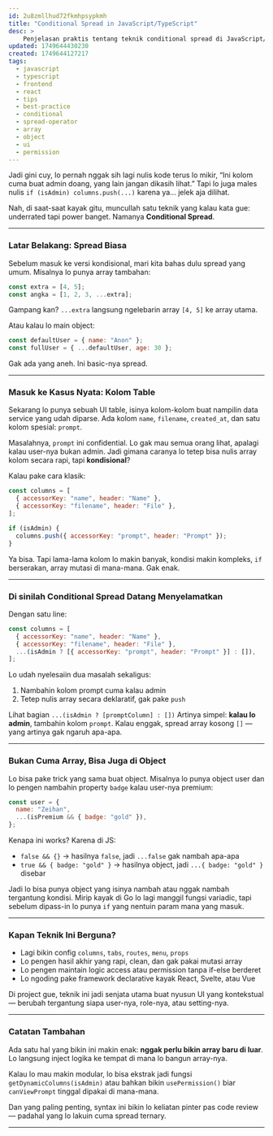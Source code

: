 ```yaml
---
id: 2u8zmllhud72fkmhpsypkmh
title: "Conditional Spread in JavaScript/TypeScript"
desc: >
    Penjelasan praktis tentang teknik conditional spread di JavaScript/TypeScript untuk menambah elemen array atau properti object secara kondisional, tanpa perlu mutasi atau if-else yang berantakan. Cocok untuk kasus seperti dynamic table columns, permission-based UI, dan pattern deklaratif di React atau framework frontend lain.
updated: 1749644430230
created: 1749644127217
tags:
  - javascript
  - typescript
  - frontend
  - react
  - tips
  - best-practice
  - conditional
  - spread-operator
  - array
  - object
  - ui
  - permission
---
```


Jadi gini cuy, lo pernah nggak sih lagi nulis kode terus lo mikir,
“Ini kolom cuma buat admin doang, yang lain jangan dikasih lihat.”
Tapi lo juga males nulis `if (isAdmin) columns.push(...)` karena ya… jelek aja dilihat.

Nah, di saat-saat kayak gitu, muncullah satu teknik yang kalau kata gue: underrated tapi power banget. Namanya **Conditional Spread**.

---

### Latar Belakang: Spread Biasa

Sebelum masuk ke versi kondisional, mari kita bahas dulu spread yang umum. Misalnya lo punya array tambahan:

```js
const extra = [4, 5];
const angka = [1, 2, 3, ...extra];
```

Gampang kan? `...extra` langsung ngelebarin array `[4, 5]` ke array utama.

Atau kalau lo main object:

```js
const defaultUser = { name: "Anon" };
const fullUser = { ...defaultUser, age: 30 };
```

Gak ada yang aneh. Ini basic-nya spread.

---

### Masuk ke Kasus Nyata: Kolom Table

Sekarang lo punya sebuah UI table, isinya kolom-kolom buat nampilin data service yang udah diparse. Ada kolom `name`, `filename`, `created_at`, dan satu kolom spesial: `prompt`.

Masalahnya, `prompt` ini confidential. Lo gak mau semua orang lihat, apalagi kalau user-nya bukan admin.
Jadi gimana caranya lo tetep bisa nulis array kolom secara rapi, tapi **kondisional**?

Kalau pake cara klasik:

```js
const columns = [
  { accessorKey: "name", header: "Name" },
  { accessorKey: "filename", header: "File" },
];

if (isAdmin) {
  columns.push({ accessorKey: "prompt", header: "Prompt" });
}
```

Ya bisa. Tapi lama-lama kolom lo makin banyak, kondisi makin kompleks, `if` berserakan, array mutasi di mana-mana. Gak enak.

---

### Di sinilah Conditional Spread Datang Menyelamatkan

Dengan satu line:

```js
const columns = [
  { accessorKey: "name", header: "Name" },
  { accessorKey: "filename", header: "File" },
  ...(isAdmin ? [{ accessorKey: "prompt", header: "Prompt" }] : []),
];
```

Lo udah nyelesaiin dua masalah sekaligus:

1. Nambahin kolom prompt cuma kalau admin
2. Tetep nulis array secara deklaratif, gak pake `push`

Lihat bagian `...(isAdmin ? [promptColumn] : [])`
Artinya simpel: **kalau lo admin**, tambahin kolom `prompt`. Kalau enggak, spread array kosong `[]` — yang artinya gak ngaruh apa-apa.

---

### Bukan Cuma Array, Bisa Juga di Object

Lo bisa pake trick yang sama buat object. Misalnya lo punya object user dan lo pengen nambahin property `badge` kalau user-nya premium:

```js
const user = {
  name: "Zeihan",
  ...(isPremium && { badge: "gold" }),
};
```

Kenapa ini works? Karena di JS:

* `false && {}` → hasilnya `false`, jadi `...false` gak nambah apa-apa
* `true && { badge: "gold" }` → hasilnya object, jadi `...{ badge: "gold" }` disebar

Jadi lo bisa punya object yang isinya nambah atau nggak nambah tergantung kondisi. Mirip kayak di Go lo lagi manggil fungsi variadic, tapi sebelum dipass-in lo punya `if` yang nentuin param mana yang masuk.

---

### Kapan Teknik Ini Berguna?

* Lagi bikin config `columns`, `tabs`, `routes`, `menu`, `props`
* Lo pengen hasil akhir yang rapi, clean, dan gak pakai mutasi array
* Lo pengen maintain logic access atau permission tanpa if-else berderet
* Lo ngoding pake framework declarative kayak React, Svelte, atau Vue

Di project gue, teknik ini jadi senjata utama buat nyusun UI yang kontekstual — berubah tergantung siapa user-nya, role-nya, atau setting-nya.

---

### Catatan Tambahan

Ada satu hal yang bikin ini makin enak: **nggak perlu bikin array baru di luar**. Lo langsung inject logika ke tempat di mana lo bangun array-nya.

Kalau lo mau makin modular, lo bisa ekstrak jadi fungsi `getDynamicColumns(isAdmin)` atau bahkan bikin `usePermission()` biar `canViewPrompt` tinggal dipakai di mana-mana.

Dan yang paling penting, syntax ini bikin lo keliatan pinter pas code review — padahal yang lo lakuin cuma spread ternary.

---

